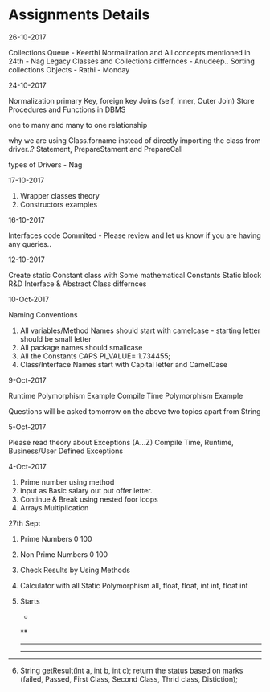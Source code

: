 # Assignments Details

26-10-2017

Collections Queue - Keerthi
Normalization and All concepts mentioned in 24th - Nag
Legacy Classes and Collections differnces - Anudeep..
Sorting collections Objects - Rathi - Monday
 



24-10-2017

Normalization
primary Key,
foreign key
Joins (self, Inner, Outer Join)
Store Procedures and Functions in DBMS

one to many and many to one relationship

why we are using Class.forname instead of directly importing the class from driver..?
Statement, PrepareStament and PrepareCall

types of Drivers - Nag


17-10-2017

1. Wrapper classes theory
2. Constructors examples


16-10-2017

Interfaces code Commited - Please review and let us know if you are having any queries..




12-10-2017

Create static Constant class with Some mathematical Constants
Static block R&D 
Interface & Abstract Class differnces


10-Oct-2017

Naming Conventions

1. All variables/Method Names should start with camelcase - starting letter should be small letter
2. All package names should smallcase
3. All the Constants CAPS PI_VALUE= 1.734455;
4. Class/Interface Names start with Capital letter and CamelCase




9-Oct-2017

Runtime Polymorphism Example
Compile Time Polymorphism Example

Questions will be asked tomorrow on the above two topics apart from String


5-Oct-2017

Please read theory about Exceptions (A...Z)
Compile Time, Runtime, Business/User Defined Exceptions



4-Oct-2017

1. Prime number using method
2. input as Basic salary out put offer letter.
3. Continue & Break using nested foor loops
4. Arrays Multiplication 



27th Sept

1. Prime Numbers 0 100
2. Non Prime Numbers 0 100
3. Check Results by Using Methods
4. Calculator with all Static Polymorphism all, float, float, int int, float int
5. Starts
    
     *
    **
   * * *
   * * * *
  * * * * *
  
 6. String getResult(int a, int b, int c);
 	return the status based on marks (failed, Passed, First Class, Second Class, Thrid class, Distiction);
 
 

   



